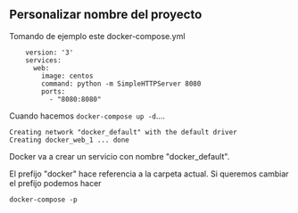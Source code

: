 Personalizar nombre del proyecto  
---------------

Tomando de ejemplo este docker-compose.yml 

        version: '3'
        services:
          web:
            image: centos
            command: python -m SimpleHTTPServer 8080
            ports:
              - "8080:8080"
              
              
Cuando hacemos `docker-compose up -d`....

    Creating network "docker_default" with the default driver
    Creating docker_web_1 ... done
 
Docker va a crear un servicio con nombre "docker_default".
 
El prefijo "docker" hace referencia a la carpeta actual. Si queremos cambiar el prefijo podemos hacer

    docker-compose -p 
 
 